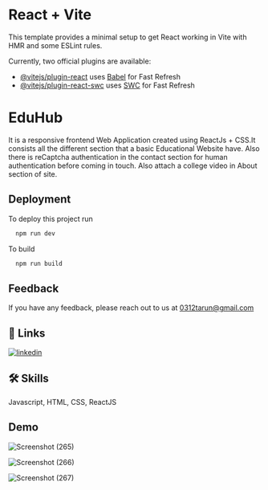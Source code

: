 # React + Vite

This template provides a minimal setup to get React working in Vite with HMR and some ESLint rules.

Currently, two official plugins are available:

- [@vitejs/plugin-react](https://github.com/vitejs/vite-plugin-react/blob/main/packages/plugin-react/README.md) uses [Babel](https://babeljs.io/) for Fast Refresh
- [@vitejs/plugin-react-swc](https://github.com/vitejs/vite-plugin-react-swc) uses [SWC](https://swc.rs/) for Fast Refresh


# EduHub

It is a responsive frontend Web Application created using ReactJs + CSS.It consists all the different section that a basic Educational Website have. Also there is reCaptcha authentication in the contact section for human authentication before coming in touch.
Also attach a college video in About section of site.


## Deployment

To deploy this project run

```bash
  npm run dev
```
To build 

```bash
  npm run build
```


## Feedback

If you have any feedback, please reach out to us at 0312tarun@gmail.com


## 🔗 Links
[![linkedin](https://img.shields.io/badge/linkedin-0A66C2?style=for-the-badge&logo=linkedin&logoColor=white)](https://www.linkedin.com/in/tarun-kumar-singh-90150322a/)



## 🛠 Skills
Javascript, HTML, CSS, ReactJS


## Demo
![Screenshot (265)](https://github.com/tarunsingh32/EduHub/assets/128855711/ca85b38a-57c8-49c1-9417-49ac8a6cad84)


![Screenshot (266)](https://github.com/tarunsingh32/EduHub/assets/128855711/84ce0719-70d3-4e00-91af-064c2df37553)

![Screenshot (267)](https://github.com/tarunsingh32/EduHub/assets/128855711/41d14946-fa74-46ca-bcfb-c8885e7aeb60)



  
